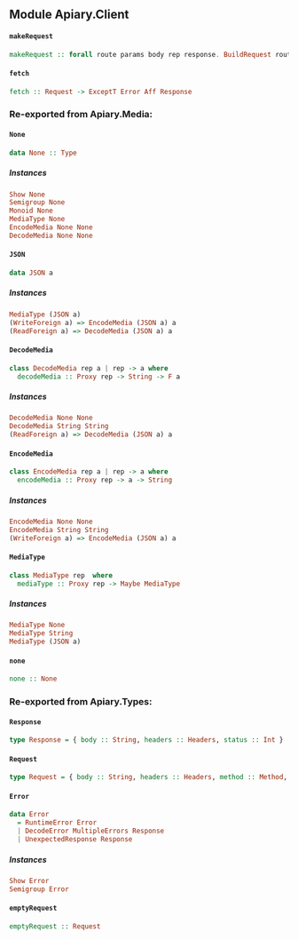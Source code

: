 ## Module Apiary.Client

#### `makeRequest`

``` purescript
makeRequest :: forall route params body rep response. BuildRequest route params body rep => DecodeResponse rep response => route -> (Request -> Request) -> params -> body -> Aff (Either Error response)
```

#### `fetch`

``` purescript
fetch :: Request -> ExceptT Error Aff Response
```


### Re-exported from Apiary.Media:

#### `None`

``` purescript
data None :: Type
```

##### Instances
``` purescript
Show None
Semigroup None
Monoid None
MediaType None
EncodeMedia None None
DecodeMedia None None
```

#### `JSON`

``` purescript
data JSON a
```

##### Instances
``` purescript
MediaType (JSON a)
(WriteForeign a) => EncodeMedia (JSON a) a
(ReadForeign a) => DecodeMedia (JSON a) a
```

#### `DecodeMedia`

``` purescript
class DecodeMedia rep a | rep -> a where
  decodeMedia :: Proxy rep -> String -> F a
```

##### Instances
``` purescript
DecodeMedia None None
DecodeMedia String String
(ReadForeign a) => DecodeMedia (JSON a) a
```

#### `EncodeMedia`

``` purescript
class EncodeMedia rep a | rep -> a where
  encodeMedia :: Proxy rep -> a -> String
```

##### Instances
``` purescript
EncodeMedia None None
EncodeMedia String String
(WriteForeign a) => EncodeMedia (JSON a) a
```

#### `MediaType`

``` purescript
class MediaType rep  where
  mediaType :: Proxy rep -> Maybe MediaType
```

##### Instances
``` purescript
MediaType None
MediaType String
MediaType (JSON a)
```

#### `none`

``` purescript
none :: None
```

### Re-exported from Apiary.Types:

#### `Response`

``` purescript
type Response = { body :: String, headers :: Headers, status :: Int }
```

#### `Request`

``` purescript
type Request = { body :: String, headers :: Headers, method :: Method, url :: URL }
```

#### `Error`

``` purescript
data Error
  = RuntimeError Error
  | DecodeError MultipleErrors Response
  | UnexpectedResponse Response
```

##### Instances
``` purescript
Show Error
Semigroup Error
```

#### `emptyRequest`

``` purescript
emptyRequest :: Request
```

